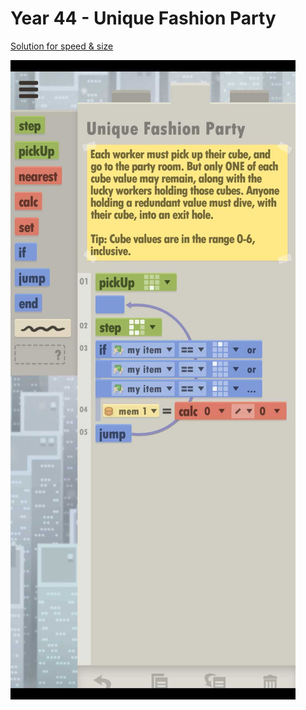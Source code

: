 # Year 44 - Unique Fashion Party

[Solution for speed & size](solution.txt)

![Solution for speed & size](solution.JPEG "Year 44")